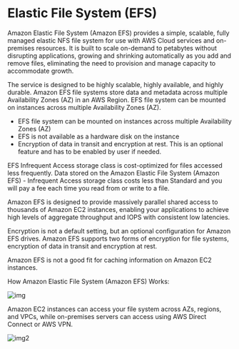 # Elastic File System (EFS)

Amazon Elastic File System (Amazon EFS) provides a simple, scalable, fully managed elastic NFS file system for use with AWS Cloud services and on-premises resources. It is built to scale on-demand to petabytes without disrupting applications, growing and shrinking automatically as you add and remove files, eliminating the need to provision and manage capacity to accommodate growth.

The service is designed to be highly scalable, highly available, and highly durable. Amazon EFS file systems store data and metadata across multiple Availability Zones (AZ) in an AWS Region. EFS file system can be mounted on instances across multiple Availability Zones (AZ).

- EFS file system can be mounted on instances across multiple Availability Zones (AZ)
- EFS is not available as a hardware disk on the instance
- Encryption of data in transit and encryption at rest. This is an optional feature and has to be enabled by user if needed.

EFS Infrequent Access storage class is cost-optimized for files accessed less frequently. Data stored on the Amazon Elastic File System (Amazon EFS) - Infrequent Access storage class costs less than Standard and you will pay a fee each time you read from or write to a file.

Amazon EFS is designed to provide massively parallel shared access to thousands of Amazon EC2 instances, enabling your applications to achieve high levels of aggregate throughput and IOPS with consistent low latencies.

Encryption is not a default setting, but an optional configuration for Amazon EFS drives. Amazon EFS supports two forms of encryption for file systems, encryption of data in transit and encryption at rest.

Amazon EFS is not a good fit for caching information on Amazon EC2 instances.

How Amazon Elastic File System (Amazon EFS) Works:

![img](https://d1.awsstatic.com/r2018/b/EFS/product-page-diagram-Amazon-EFS-Launch_How-It-Works.cf947858f0ef3557b9fc14077bdf3f65b3f9ff43.png)

Amazon EC2 instances can access your file system across AZs, regions, and VPCs, while on-premises servers can access using AWS Direct Connect or AWS VPN.

![img2](https://assets-pt.media.datacumulus.com/aws-clf-pt/assets/pt3-q23-i1.jpg)
